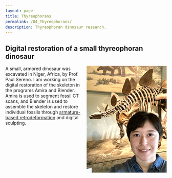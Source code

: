 ```yaml
---
layout: page
title: Thyreophorans
permalink: /04_Thyreophorans/
description: Thyreophoran dinosaur research.
---
```


## Digital restoration of a small thyreophoran dinosaur

<img align=right src="/assets/StegosaurSelfie.png" alt="Me and Stegosaurus" width=250px>

A small, armored dinosaur was excavated in Niger, Africa, by Prof. Paul Sereno. I am working on the digital restoration of the skeleton in the programs Amira and Blender. Amira is used to segment fossil CT scans, and Blender is used to assemble the skeleton and restore individual fossils through [armature-based retrodeformation](https://doi.org/10.3389/feart.2022.833379) and digital sculpting.
